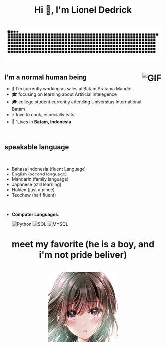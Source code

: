 <h1 align="center">Hi 👋, I'm Lionel Dedrick <h1/>

<p align = "center">
	<img src = "https://github.com/7oSkaaa/7oSkaaa/blob/output/github-contribution-grid-snake.svg?" alt = "Snake Game"/>
</p>

<img align="right" alt="GIF" height="150px" src="https://media.giphy.com/media/Ah3zHH7hvsSB2/giphy.gif" />


## I'm a normal human being

- 🏢 I’m currently working as sales at Batam Pratama Mandiri.
- 🎓 focusing on learning about Artificial Intelegence
- 🎓 college student currently attending Universitas International Batam
- ⚡ love to cook, especially eats
- 🏡 'Lives in **Batam, Indonesia**

<br>

## speakable language
<br>
 
- Bahasa Indonesia (fluent Language)
- English (second language)
- Mandarin (family language)
- Japanese (still learning)
- Hokien (just a pince)
- Teochew (half fluent)


<br>

- **Computer Languages**:
  
    ![Python](https://img.shields.io/badge/Python%20-%2314354C.svg?style=for-the-badge&logo=python&logoColor=white)
    ![SQL](https://img.shields.io/badge/HTML5%20-%23E34F26.svg?style=for-the-badge&logo=sql&logoColor=white)
    ![MYSQL](https://img.shields.io/badge/mysql-%234479A1.svg?&style=for-the-badge&logo=mysql&logoColor=white)


<h1 align="center"> meet my favorite (he is a boy, and i'm not pride beliver) <h1/>

<p align = "center">
	<img align = "center" src = "https://github.com/lionV04/lionV04/blob/main/hiura.jpg">
</p>



<!---
lionV04/lionV04 is a ✨ special ✨ repository because its `README.md` (this file) appears on your GitHub profile.
You can click the Preview link to take a look at your changes.
--->
